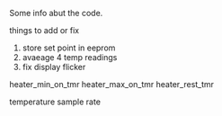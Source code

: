 Some info abut the code.

things to add or fix
1) store set point in eeprom
2) avaeage 4 temp readings
3) fix display flicker

heater_min_on_tmr
heater_max_on_tmr
heater_rest_tmr

temperature sample rate

